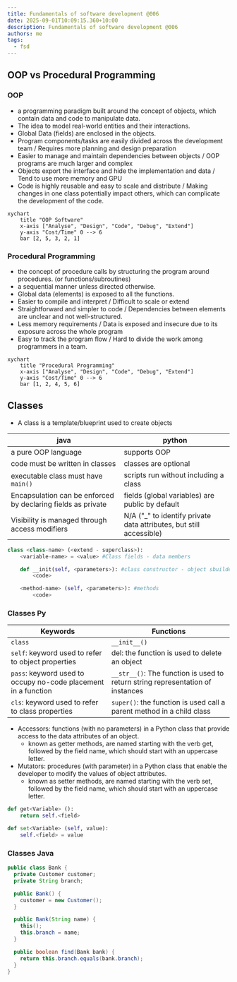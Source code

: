 ```yaml
---
title: Fundamentals of software development @006
date: 2025-09-01T10:09:15.360+10:00
description: Fundamentals of software development @006
authors: me
tags:
  - fsd
---
```


## OOP vs Procedural Programming

### OOP

- a programming paradigm built around the concept of objects, which contain data and code to manipulate data.
- The idea to model real-world entities and their interactions.
- Global Data (fields) are enclosed in the objects.
- Program components/tasks are easily divided across the development team / Requires more planning and design preparation
- Easier to manage and maintain dependencies between objects / OOP programs are much larger and complex
- Objects export the interface and hide the implementation and data / Tend to use more memory and GPU
- Code is highly reusable and easy to scale and distribute / Making changes in one class potentially impact others, which can complicate the development of the code.

```mermaid
xychart
    title "OOP Software"
    x-axis ["Analyse", "Design", "Code", "Debug", "Extend"]
    y-axis "Cost/Time" 0 --> 6
    bar [2, 5, 3, 2, 1]
```

### Procedural Programming

- the concept of procedure calls by structuring the program around procedures. (or functions/subroutines)
- a sequential manner unless directed otherwise.
- Global data (elements) is exposed to all the functions.
- Easier to compile and interpret / Difficult to scale or extend
- Straightforward and simpler to code / Dependencies between elements are unclear and not well-structured.
- Less memory requirements / Data is exposed and insecure due to its exposure across the whole program
- Easy to track the program flow / Hard to divide the work among programmers in a team.

```mermaid
xychart
    title "Procedural Programming"
    x-axis ["Analyse", "Design", "Code", "Debug", "Extend"]
    y-axis "Cost/Time" 0 --> 6
    bar [1, 2, 4, 5, 6]
```

## Classes

- A class is a template/blueprint used to create objects

| java | python |
| --- | --- |
| a pure OOP language | supports OOP |
| code must be written in classes | classes are optional |
| executable class must have `main()` | scripts run without including a class |
| Encapsulation can be enforced by declaring fields as private | fields (global variables) are public by default |
| Visibility is managed through access modifiers | N/A ("_" to identify private data attributes, but still accessible) |

```py
class <class-name> (<extend - superclass>):
    <variable-name> = <value> #Class fields - data members

    def __init(self, <parameters>): #class constructor - object sbuilder
        <code>

    <method-name> (self, <parameters>): #methods
        <code>
```

### Classes Py

| Keywords | Functions |
| --- | --- |
| `class` | `__init__()` |
| `self`: keyword used to refer to object properties | del: the function is used to delete an object |
| `pass`: keyword used to occupy no-code placement in a function | `__str__()`: The function is used to return string representation of instances |
| `cls`: keyword used to refer to class properties | `super()`: the function is used call a parent method in a child class |

- Accessors: functions (with no parameters) in a Python class that provide access to the data attributes of an object.
  - known as getter methods, are named starting with the verb get, followed by the field name, which should start with an uppercase letter.
- Mutators: procedures (with parameter) in a Python class that enable the developer to modify the values of object attributes.
  - known as setter methods, are named starting with the verb set, followed by the field name, which should start with an uppercase letter.

```py
def get<Variable> ():
    return self.<field>

def set<Variable> (self, value):
    self.<field> = value
```

### Classes Java

```java
public class Bank {
  private Customer customer;
  private String branch;

  public Bank() {
    customer = new Customer();
  }

  public Bank(String name) {
    this();
    this.branch = name;
  }

  public boolean find(Bank bank) {
    return this.branch.equals(bank.branch);
  }
}
```
